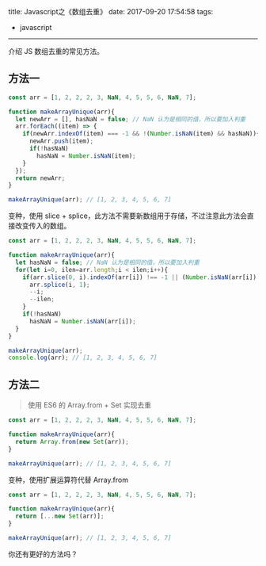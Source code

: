 title: Javascript之《数组去重》
date: 2017-09-20 17:54:58
tags:
- javascript
---
介绍 JS 数组去重的常见方法。
<!-- more -->

## 方法一
```js
const arr = [1, 2, 2, 2, 3, NaN, 4, 5, 5, 6, NaN, 7];

function makeArrayUnique(arr){
  let newArr = [], hasNaN = false; // NaN 认为是相同的值，所以要加入判重
  arr.forEach((item) => {
    if(newArr.indexOf(item) === -1 && !(Number.isNaN(item) && hasNaN)){
      newArr.push(item);
      if(!hasNaN)
        hasNaN = Number.isNaN(item);
    }
  });
  return newArr;
}

makeArrayUnique(arr); // [1, 2, 3, 4, 5, 6, 7]
```
变种，使用 slice + splice，此方法不需要新数组用于存储，不过注意此方法会直接改变传入的数组。
```js
const arr = [1, 2, 2, 2, 3, NaN, 4, 5, 5, 6, NaN, 7];

function makeArrayUnique(arr){
  let hasNaN = false; // NaN 认为是相同的值，所以要加入判重
  for(let i=0, ilen=arr.length;i < ilen;i++){
    if(arr.slice(0, i).indexOf(arr[i]) !== -1 || (Number.isNaN(arr[i]) && hasNaN)){
      arr.splice(i, 1);
      --i;
      --ilen;
    }
    if(!hasNaN)
      hasNaN = Number.isNaN(arr[i]);
  }
}

makeArrayUnique(arr);
console.log(arr); // [1, 2, 3, 4, 5, 6, 7]
```

## 方法二
> 使用 ES6 的 Array.from + Set 实现去重

```js
const arr = [1, 2, 2, 2, 3, NaN, 4, 5, 5, 6, NaN, 7];

function makeArrayUnique(arr){
  return Array.from(new Set(arr));
}

makeArrayUnique(arr); // [1, 2, 3, 4, 5, 6, 7]
```

变种，使用扩展运算符代替 Array.from
```js
const arr = [1, 2, 2, 2, 3, NaN, 4, 5, 5, 6, NaN, 7];

function makeArrayUnique(arr){
  return [...new Set(arr)];
}

makeArrayUnique(arr); // [1, 2, 3, 4, 5, 6, 7]
```

你还有更好的方法吗？

